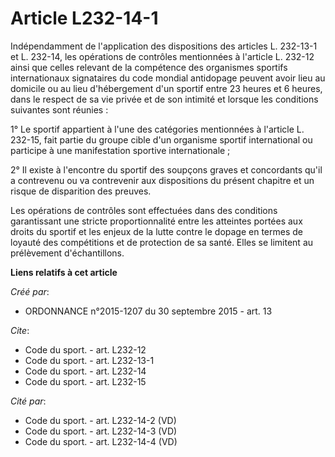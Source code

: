 # Article L232-14-1

Indépendamment de l'application des dispositions des articles L. 232-13-1 et L. 232-14, les opérations de contrôles
mentionnées à l'article L. 232-12 ainsi que celles relevant de la compétence des organismes sportifs internationaux
signataires du code mondial antidopage peuvent avoir lieu au domicile ou au lieu d'hébergement d'un sportif entre 23 heures
et 6 heures, dans le respect de sa vie privée et de son intimité et lorsque les conditions suivantes sont réunies : 

1° Le sportif appartient à l'une des catégories mentionnées à l'article L. 232-15, fait partie du groupe cible d'un organisme
sportif international ou participe à une manifestation sportive internationale ; 

2° Il existe à l'encontre du sportif des soupçons graves et concordants qu'il a contrevenu ou va contrevenir aux dispositions
du présent chapitre et un risque de disparition des preuves. 

Les opérations de contrôles sont effectuées dans des conditions garantissant une stricte proportionnalité entre les atteintes
portées aux droits du sportif et les enjeux de la lutte contre le dopage en termes de loyauté des compétitions et de
protection de sa santé. Elles se limitent au prélèvement d'échantillons.

**Liens relatifs à cet article**

_Créé par_:

  - ORDONNANCE n°2015-1207 du 30 septembre 2015 - art. 13

_Cite_:

  - Code du sport. - art. L232-12
  - Code du sport. - art. L232-13-1
  - Code du sport. - art. L232-14
  - Code du sport. - art. L232-15

_Cité par_:

  - Code du sport. - art. L232-14-2 (VD)
  - Code du sport. - art. L232-14-3 (VD)
  - Code du sport. - art. L232-14-4 (VD)
